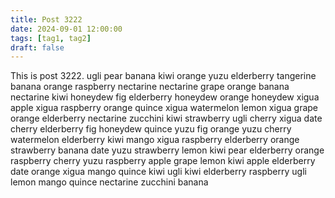 ```yaml
---
title: Post 3222
date: 2024-09-01 12:00:00
tags: [tag1, tag2]
draft: false
---
```

This is post 3222.
ugli
pear
banana
kiwi
orange
yuzu
elderberry
tangerine
banana
orange
raspberry
nectarine
nectarine
grape
orange
banana
nectarine
kiwi
honeydew
fig
elderberry
honeydew
orange
honeydew
xigua
apple
xigua
raspberry
orange
quince
xigua
watermelon
lemon
xigua
grape
orange
elderberry
nectarine
zucchini
kiwi
strawberry
ugli
cherry
xigua
date
cherry
elderberry
fig
honeydew
quince
yuzu
fig
orange
yuzu
cherry
watermelon
elderberry
kiwi
mango
xigua
raspberry
elderberry
orange
strawberry
banana
date
yuzu
strawberry
lemon
kiwi
pear
elderberry
orange
raspberry
cherry
yuzu
raspberry
apple
grape
lemon
kiwi
apple
elderberry
date
orange
xigua
mango
quince
kiwi
ugli
kiwi
elderberry
raspberry
ugli
lemon
mango
quince
nectarine
zucchini
banana

